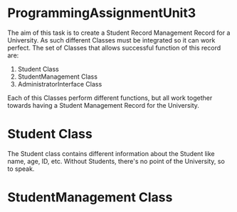 # ProgrammingAssignmentUnit3

The aim of this task is to create a Student Record Management Record for a University. As such different Classes must be integrated so 
it can work perfect. The set of Classes that allows successful function of this record are:
1. Student Class
2. StudentManagement Class
3. AdministratorInterface Class

Each of this Classes perform different functions, but all work together towards having a Student Management Record for the University.
# Student Class
The Student class contains different information about the Student like name, age, ID, etc. Without Students, there's no point of the University, so to speak.
# StudentManagement Class
